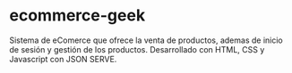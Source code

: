 # ecommerce-geek
Sistema de eComerce que ofrece la venta de productos, ademas de inicio de sesión y gestión de los productos. Desarrollado con HTML, CSS y Javascript con JSON SERVE.
